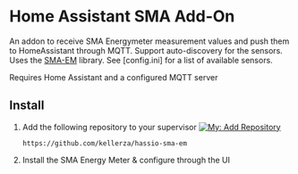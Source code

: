 # Home Assistant SMA Add-On

An addon to receive SMA Energymeter measurement values and push them to HomeAssistant through MQTT. Support auto-discovery for the sensors. Uses the [SMA-EM](https://github.com/datenschuft/SMA-EM) library. See [config.ini] for a list of available sensors.

Requires Home Assistant and a configured MQTT server

## Install

1. Add the following repository to your supervisor [![My: Add Repository](https://my.home-assistant.io/badges/supervisor_add_addon_repository.svg)](https://my.home-assistant.io/redirect/supervisor_add_addon_repository/?repository_url=https%3A%2F%2Fgithub.com%2Fhassio-addons%2Frepository)

    ```
    https://github.com/kellerza/hassio-sma-em
    ```

2. Install the SMA Energy Meter & configure through the UI
